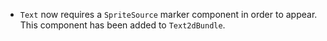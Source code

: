 
- `Text` now requires a `SpriteSource` marker component in order to appear. This component has been added to `Text2dBundle`.
